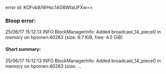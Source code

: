 error id: KOFvb8/WHsc14G6WfaUFXw==
### Bloop error:

25/06/17 15:12:13 INFO BlockManagerInfo: Added broadcast_14_piece0 in memory on hpomen:40283 (size: 9.7 KiB, free: 4.5 GiB)
#### Short summary: 

25/06/17 15:12:13 INFO BlockManagerInfo: Added broadcast_14_piece0 in memory on hpomen:40283 (size: ...